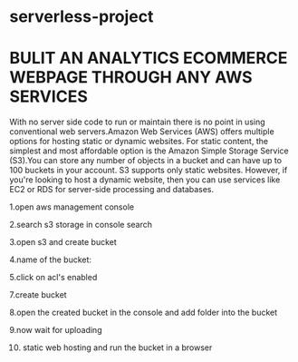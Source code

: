 # serverless-project
# BULIT AN ANALYTICS ECOMMERCE WEBPAGE THROUGH ANY AWS SERVICES

With no server side code to run or maintain there is no point in using conventional web servers.Amazon Web Services (AWS) offers multiple options for hosting static or dynamic websites. For static content, the simplest and most affordable option is the Amazon Simple Storage Service (S3).You can store any number of objects in a bucket and can have up to 100 buckets in your account. S3 supports only static websites. However, if you're looking to host a dynamic website, then you can use services like EC2 or RDS for server-side processing and databases.


1.open aws management console

2.search s3 storage in console search

3.open s3 and create bucket 

4.name of the bucket:

5.click on acl's enabled

7.create bucket

8.open the created bucket in the console and add folder into the bucket 

9.now wait for uploading

10. static web hosting and run the bucket in a browser
